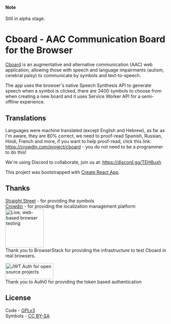 #### Note

Still in alpha stage.

# Cboard - AAC Communication Board for the Browser

[Cboard](https://shayc.github.io/cboard) is an augmentative and alternative communication (AAC) web application, allowing those with speech and language impairments (autism, cerebral palsy) to communicate by symbols and text-to-speech.

The app uses the browser's native Speech Synthesis API to generate speech when a symbol is clicked, there are 3400 symbols to choose from when creating a new board and it uses Service Worker API for a semi-offline experience.

## Translations

Languages were machine translated (except English and Hebrew), as far as I'm aware, they are 80% correct, we need to proof-read Spanish, Russian, Hindi, French and more, if you want to help proof-read, click this link: https://crowdin.com/project/cboard - you do not need to be a programmer to do this!

We're using Discord to collaborate, join us at: https://discord.gg/TEH8uxh

This project was bootstrapped with [Create React App](https://github.com/facebookincubator/create-react-app).

## Thanks

[Straight Street](http://straight-street.com/gallery.php) - for providing the symbols  
[Crowdin](https://crowdin.com/) - for providing the localization management platform  
[<img src="https://www.browserstack.com/images/mail/browserstack-logo-footer.png" width="120" alt="Live, web-based browser testing">](https://www.browserstack.com/)  
Thank you to BrowserStack for providing the infrastructure to test Cboard in real browsers.  

[<img src="https://cdn.auth0.com/oss/badges/a0-badge-light.png" width="150" height="50" alt="JWT Auth for open source projects">](https://auth0.com/?utm_source=oss&utm_medium=gp&utm_campaign=oss)  
Thank you to Auth0 for providing the token based authentication

## License

Code - [GPLv3](https://github.com/shayc/cboard/blob/master/LICENSE)  
Symbols - [CC BY-SA](https://creativecommons.org/licenses/by-sa/2.0/uk/)
